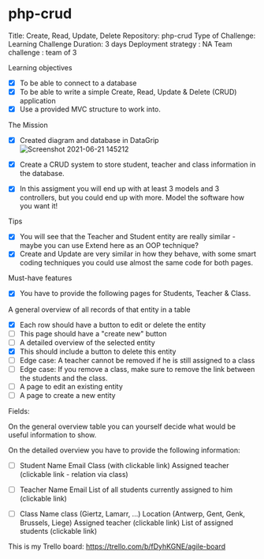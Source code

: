 # php-crud


Title: Create, Read, Update, Delete
Repository: php-crud
Type of Challenge: Learning Challenge
Duration: 3 days
Deployment strategy : NA
Team challenge : team of 3


Learning objectives

- [x] To be able to connect to a database
- [x] To be able to write a simple Create, Read, Update & Delete (CRUD) application
- [x] Use a provided MVC structure to work into.

The Mission
- [x] Created diagram and database in DataGrip
![Screenshot 2021-06-21 145212](https://user-images.githubusercontent.com/68239365/122765039-5f46ae00-d2a0-11eb-8daa-2e13466ec848.png)
- [x] Create a CRUD system to store student, teacher and class information in the database. 


- [x] In this assigment you will end up with at least 3 models and 3 controllers, but you could end up with more. Model the software how you want it!


Tips
- [x] You will see that the Teacher and Student entity are really similar - maybe you can use Extend here as an OOP technique?
- [x] Create and Update are very similar in how they behave, with some smart coding techniques you could use almost the same code for both pages.

Must-have features
- [x] You have to provide the following pages for Students, Teacher & Class.

A general overview of all records of that entity in a table

- [x] Each row should have a button to edit or delete the entity
- [ ] This page should have a "create new" button
- [ ] A detailed overview of the selected entity
- [x] This should include a button to delete this entity
- [ ] Edge case: A teacher cannot be removed if he is still assigned to a class
- [ ] Edge case: If you remove a class, make sure to remove the link between the students and the class.
- [ ] A page to edit an existing entity
- [ ] A page to create a new entity

Fields:

On the general overview table you can yourself decide what would be useful information to show.

On the detailed overview you have to provide the following information:

- [ ] Student
Name
Email
Class (with clickable link)
Assigned teacher (clickable link - relation via class)

- [ ] Teacher
Name
Email
List of all students currently assigned to him (clickable link)

- [ ] Class
Name class (Giertz, Lamarr, ...)
Location (Antwerp, Gent, Genk, Brussels, Liege)
Assigned teacher (clickable link)
List of assigned students (clickable link)

This is my Trello board: https://trello.com/b/fDyhKGNE/agile-board
